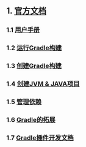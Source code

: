 ## 1. [官方文档](https://docs.gradle.org/current/userguide/userguide.html)
### 1.1 [用户手册](https://docs.gradle.org/current/userguide/userguide.html)
### 1.2 [运行Gradle构建](https://docs.gradle.org/current/userguide/build_environment.html)
### 1.3 [创建Gradle构建](https://docs.gradle.org/current/userguide/tutorial_using_tasks.html)
### 1.4 [创建JVM & JAVA项目](https://docs.gradle.org/current/userguide/building_java_projects.html)
### 1.5 [管理依赖](https://docs.gradle.org/current/userguide/core_dependency_management.html)
### 1.6 [Gradle的拓展](https://docs.gradle.org/current/userguide/core_dependency_management.html)
### 1.7 [Gradle插件开发文档](https://docs.gradle.org/current/userguide/custom_plugins.html)
